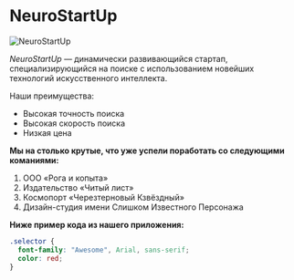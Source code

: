 # NeuroStartUp

![NeuroStartUp](https://www.google.com/search?q=NeuroStartUp&tbm=isch&ved=2ahUKEwjO-_bBsc77AhXPo4sKHYfaDNEQ2-cCegQIABAA&oq=NeuroStartUp&gs_lcp=CgNpbWcQAzIHCAAQgAQQGFAAWABg2wNoAHAAeACAAUuIAUuSAQExmAEAoAEBqgELZ3dzLXdpei1pbWfAAQE&sclient=img&ei=UluDY86KN8_HrgSHtbOIDQ&bih=754&biw=1536&rlz=1C1GCEU_ruRU1030RU1030#imgrc=XvtgOXd-gg_KsM)

*NeuroStartUp* — динамически развивающийся стартап, специализирующийся на поиске с использованием 
 новейших технологий искусственного интеллекта.

Наши преимущества:
* Высокая точность поиска
* Высокая скорость поиска
* Низкая цена

**Мы на столько крутые, что уже успели поработать со следующими команиями:**

1. ООО «Рога и копыта»
2. Издательство «Читый лист»
3. Космопорт «Черезтерновый Кзвёздный»
4. Дизайн-студия имени Слишком Известного Персонажа

**Ниже пример кода из нашего приложения:**

```css
.selector {
  font-family: "Awesome", Arial, sans-serif;
  color: red;
}
```